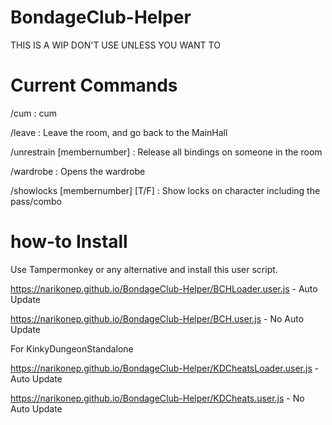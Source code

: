 # BondageClub-Helper

THIS IS A WIP
DON'T USE UNLESS YOU WANT TO
# Current Commands
/cum : cum

/leave : Leave the room, and go back to the MainHall

/unrestrain [membernumber] : Release all bindings on someone in the room

/wardrobe : Opens the wardrobe

/showlocks [membernumber] [T/F] : Show locks on character including the pass/combo

# how-to Install
Use Tampermonkey or any alternative and install this user script.

https://narikonep.github.io/BondageClub-Helper/BCHLoader.user.js - Auto Update

https://narikonep.github.io/BondageClub-Helper/BCH.user.js - No Auto Update

For KinkyDungeonStandalone

https://narikonep.github.io/BondageClub-Helper/KDCheatsLoader.user.js - Auto Update

https://narikonep.github.io/BondageClub-Helper/KDCheats.user.js - No Auto Update
